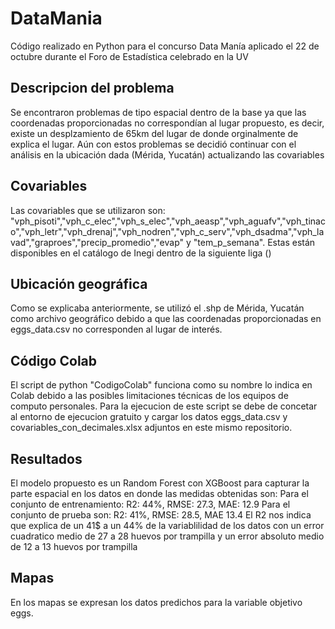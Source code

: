 # DataMania
Código realizado en Python para el concurso Data Manía aplicado el 22 de octubre durante el Foro de Estadística celebrado en la UV

## Descripcion del problema
Se encontraron problemas de tipo espacial dentro de la base ya que las coordenadas proporcionadas no correspondían al lugar propuesto, es decir, existe un desplzamiento de 65km del lugar de donde orginalmente de explica el lugar.
Aún con estos problemas se decidió continuar con el análisis en la ubicación dada (Mérida, Yucatán) actualizando las covariables

## Covariables
Las covariables que se utilizaron son:
"vph_pisoti","vph_c_elec","vph_s_elec","vph_aeasp","vph_aguafv","vph_tinaco","vph_letr","vph_drenaj","vph_nodren","vph_c_serv","vph_dsadma","vph_lavad","graproes","precip_promedio","evap" y "tem_p_semana". Estas están disponibles en el catálogo de Inegi dentro de la siguiente liga ()

## Ubicación geográfica
Como se explicaba anteriormente, se utilizó el .shp de Mérida, Yucatán como archivo geográfico debido a que las coordenadas proporcionadas en eggs_data.csv no corresponden al lugar de interés.

## Código Colab
El script de python "CodigoColab" funciona como su nombre lo indica en Colab debido a las posibles limitaciones técnicas de los equipos de computo personales. Para la ejecucion de este script se debe de concetar al entorno de ejecucion gratuito y cargar los datos eggs_data.csv y covariables_con_decimales.xlsx adjuntos en este mismo repositorio.

## Resultados
El modelo propuesto es un Random Forest con XGBoost para capturar la parte espacial en los datos en donde las medidas obtenidas son:
Para el conjunto de entrenamiento:
R2: 44%, RMSE: 27.3, MAE: 12.9
Para el conjunto de prueba son:
R2: 41%, RMSE: 28.5, MAE 13.4 
El R2 nos indica que explica de un 41$ a un 44% de la variablilidad de los datos con un error cuadratico medio de 27 a 28 huevos por trampilla y un error absoluto medio de 12 a 13 huevos por trampilla

## Mapas
En los mapas se expresan los datos predichos para la variable objetivo eggs.